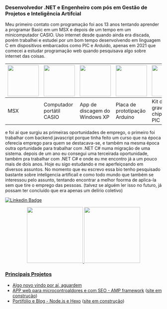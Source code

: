 ### Desenvolvedor .NET e Engenheiro com pós em Gestão de Projetos e Inteligência Artifcial 

Meu primeiro contato com programação foi aos 13 anos tentando aprender a programar Basic em um MSX e depois de um tempo em um minicomputador CASIO. Uso internet desde quando ainda era discada, porém trabalhei e estudei por um bom tempo desenvolvendo em linguagem C em dispositivos embarcados como PIC e Arduido, apenas em 2021 que comecei a estudar programação web quando pesquisava algo sobre internet das coisas.

<table>
    <thead>
        <tr>
            <th><img src="https://cemeterygames.com/wp-content/uploads/2021/08/expert.jpg?w=768" width="auto" height="100" /></th>
            <th><img src="https://preview.redd.it/pgw52h8ed58c1.jpeg?auto=webp&s=983b26e4e3d4f9cde02dd0983fb4213042af9619" width="auto" height="100" /></th>
            <th><img src="https://p2.trrsf.com/image/fget/cf/774/0/images.terra.com/2023/10/15/229862268-11133207383192.jpg" width="auto" height="100" /></th>
            <th><img src="https://upload.wikimedia.org/wikipedia/commons/thumb/6/6e/A000066_featured_4.jpg/250px-A000066_featured_4.jpg" width="auto" height="100" /></th>          
            <th><img src="https://http2.mlstatic.com/D_NQ_NP_2X_645733-MLB74511282458_022024-F.webp" width="auto" height="100" /></th> 
        </tr>
    </thead>
    <tbody>
        <tr>
            <td>MSX</td>
            <td>Computador portátil CASIO</td>
            <td>App de discagem do Windows XP</td>
            <td>Placa de prototipação Arduino</td>
            <td>Kit de gravação de chips do tipo PIC</td>
        </tr>
    </tbody>
</table>

e foi ai que surgiu as primeiras oportunidades de emprego, o primeiro foi trabalhar com backend javascript porque tinha feito um curso que na época oferecia emprego para quem se destacava-se, e também na mesma época outra oprtunidade para trabalhar com .NET C# numa migração de uma sistema. depois de um ano eu consegui uma terceirada oportunidade, também pra trabalhar com .NET C# e onde eu me encontro já a um pouco mais de dois anos. Hoje eu sigo estudando e me aperfeiçoando em diversos assuntos. No momento que eu escrevo essa bio tenho pesquisado bastante sobre inteligencia artificail e como todo mundo que também se interessou pelo assunto, tentando encontrar a melhor foorma de aplica-la sem que tire o emprego das pessoas. (talvez se alguém ler isso no futuro, já possam ter concluído que era apenas um delírio coletivo)



[![Linkedin Badge](https://img.shields.io/badge/-LinkedIn-blue?style=flat-square&logo=Linkedin&logoColor=white&link=https://www.linkedin.com/in/renatolobo-engenheiro/)](https://www.linkedin.com/in/renatolobo-engenheiro/)
 



<div align="center">
  <a href="https://github.com/rafaballerini">
  <img height="180em" src="https://github-readme-stats.vercel.app/api?username=renatolobojr&show_icons=true&theme=dracula&include_all_commits=true&count_private=true"/>
  <img height="180em" src="https://github-readme-stats.vercel.app/api/top-langs/?username=renatolobojr&layout=compact&langs_count=7&theme=dracula"/>
</div>


### Principais Projetos
- [Algo novo vindo por aí, aguardem](https://www.google.com)
- [APP web para microcontroaldores e com SEO - AMP framework](https://github.com/renatolobojr/public-libraries-for-MPLAB-X) ([site em construção](https://renatolobojr.github.io/public-libraries-for-MPLAB-X)) 
- [Portifólio e Blog - Node.js e Hexo](https://github.com/renatolobojr/renatolobojr.github.io) ([site em construção](https://renatolobojr.github.io/))  

